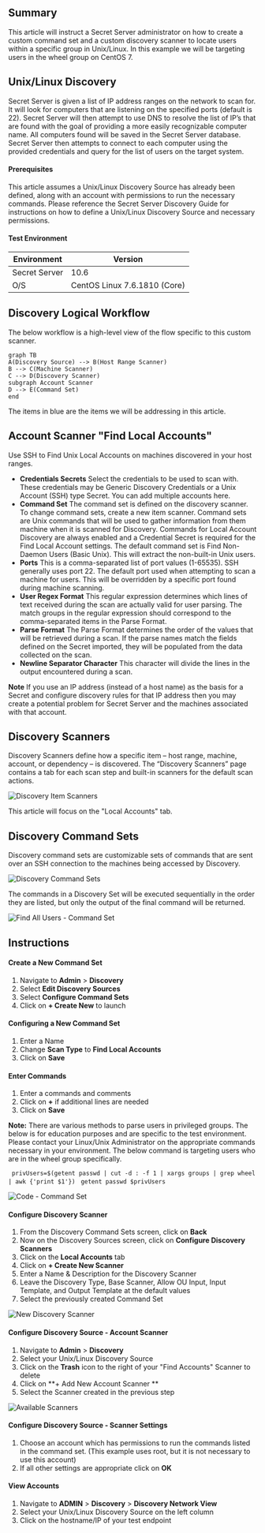 ## Summary
This article will instruct a Secret Server administrator on how to create a custom command set and a custom discovery scanner to locate users within a specific group in Unix/Linux. In this example we will be targeting users in the wheel group on CentOS 7.


## Unix/Linux Discovery 

Secret Server is given a list of IP address ranges on the network to scan for. It will look for computers that are listening on the specified ports (default is 22). Secret Server will then attempt to use DNS to resolve the list of IP’s that are found with the goal of providing a more easily recognizable computer name. All computers found will be saved in the Secret Server database. Secret Server then attempts to connect to each computer using the provided credentials and query for the list of users on the target system.

#### Prerequisites
This article assumes a Unix/Linux Discovery Source has already been defined, along with an account with permissions to run the necessary commands. Please reference the Secret Server Discovery Guide for instructions on how to define a Unix/Linux Discovery Source and necessary permissions. 

#### Test Environment
| Environment |Version  |
|--|--|
|Secret Server| 10.6 |
|O/S| CentOS Linux 7.6.1810 (Core)|



## Discovery Logical Workflow
The below workflow is a high-level view of the flow specific to this custom scanner.

```mermaid
graph TB
A(Discovery Source) --> B(Host Range Scanner)
B --> C(Machine Scanner)
C --> D(Discovery Scanner)
subgraph Account Scanner
D --> E(Command Set)
end
```
The items in blue are the items we will be addressing in this article. 


## Account Scanner "Find Local Accounts"
Use SSH to Find Unix Local Accounts on machines discovered in your host ranges. 
- **Credentials Secrets** Select the credentials to be used to scan with. These credentials may be Generic Discovery Credentials or a Unix Account (SSH) type Secret. You can add multiple accounts here. 
- **Command Set** The command set is defined on the discovery scanner. To change command sets, create a new item scanner. Command sets are Unix commands that will be used to gather information from them machine when it is scanned for Discovery. Commands for Local Account Discovery are always enabled and a Credential Secret is required for the Find Local Account settings. The default command set is Find Non-Daemon Users (Basic Unix). This will extract the non-built-in Unix users. 
- **Ports** This is a comma-separated list of port values (1-65535). SSH generally uses port 22. The default port used when attempting to scan a machine for users. This will be overridden by a specific port found during machine scanning. 
- **User Regex Format** This regular expression determines which lines of text received during the scan are actually valid for user parsing. The match groups in the regular expression should correspond to the comma-separated items in the Parse Format. 
- **Parse Format** The Parse Format determines the order of the values that will be retrieved during a scan. If the parse names match the fields defined on the Secret imported, they will be populated from the data collected on the scan. 
- **Newline Separator Character** This character will divide the lines in the output encountered during a scan. 

**Note** If you use an IP address (instead of a host name) as the basis for a Secret and configure discovery rules for that IP address then you may create a potential problem for Secret Server and the machines associated with that account.

## Discovery Scanners

Discovery Scanners define how a specific item – host range, machine, account, or dependency – is discovered. The “Discovery Scanners” page contains a tab for each scan step and built-in scanners for the default scan actions.

![Discovery Item Scanners](img/1.png)

This article will focus on the "Local Accounts" tab.




## Discovery Command Sets
Discovery command sets are customizable sets of commands that are sent over an SSH connection to the machines being accessed by Discovery. 

![Discovery Command Sets](img/2.png)

The commands in a Discovery Set will be executed sequentially in the order they are listed, but only the output of the final command will be returned. 

![Find All Users - Command Set](img/3.png)


## Instructions

#### Create a New Command Set

 1. Navigate to **Admin** > **Discovery** 
 2. Select **Edit Discovery Sources**
 3. Select **Configure Command Sets**
 4. Click on **+ Create New** to launch

#### Configuring a New Command Set

 1. Enter a Name 
 2. Change **Scan Type** to **Find Local Accounts**
 3. Click on **Save**

#### Enter Commands

 1. Enter a commands and comments
 2. Click on **+** if additional lines are needed
 3. Click on **Save** 

**Note:** There are various methods to parse users in privileged groups. The below is for education purposes and are specific to the test environment. Please contact your Linux/Unix Administrator on the appropriate commands necessary in your environment. The below command is targeting users who are in the wheel group specifically.

` privUsers=$(getent passwd | cut -d : -f 1 | xargs groups | grep wheel | awk {'print $1'})`
` getent passwd $privUsers` 

![Code - Command Set](img/4.png)
  
 #### Configure Discovery Scanner

 1. From the Discovery Command Sets screen, click on **Back**
 2. Now on the Discovery Sources screen, click on **Configure Discovery Scanners**
 3. Click on the **Local Accounts** tab
 4. Click on **+ Create New Scanner**
 5. Enter a Name & Description for the Discovery Scanner
 6. Leave the Discovery Type, Base Scanner, Allow OU Input, Input Template, and Output Template at the default values
 7. Select the previously created Command Set 

![New Discovery Scanner](img/5.png)


#### Configure Discovery Source - Account Scanner

 1. Navigate to **Admin** > **Discovery** 
 2. Select your Unix/Linux Discovery Source
 3. Click on the **Trash** icon to the right of your "Find Accounts" Scanner to delete
 4. Click on **+ Add New Account Scanner **
 5. Select the Scanner created in the previous step

![Available Scanners](6.png)

#### Configure Discovery Source - Scanner Settings

 1. Choose an account which has permissions to run the commands listed in the command set. (This example uses root, but it is not necessary to use this account)
 2. If all other settings are appropriate click on **OK**


#### View Accounts
 1. Navigate to **ADMIN** > **Discovery** > **Discovery Network View**
 2. Select your Unix/Linux Discovery Source on the left column
 3. Click on the hostname/IP of your test endpoint
